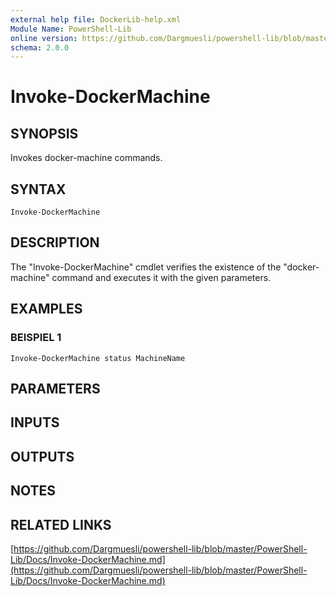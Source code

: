 ```yaml
---
external help file: DockerLib-help.xml
Module Name: PowerShell-Lib
online version: https://github.com/Dargmuesli/powershell-lib/blob/master/PowerShell-Lib/Docs/Invoke-DockerMachine.md
schema: 2.0.0
---
```


# Invoke-DockerMachine

## SYNOPSIS
Invokes docker-machine commands.

## SYNTAX

```
Invoke-DockerMachine
```

## DESCRIPTION
The "Invoke-DockerMachine" cmdlet verifies the existence of the "docker-machine" command and executes it with the given parameters.

## EXAMPLES

### BEISPIEL 1
```
Invoke-DockerMachine status MachineName
```

## PARAMETERS

## INPUTS

## OUTPUTS

## NOTES

## RELATED LINKS

[https://github.com/Dargmuesli/powershell-lib/blob/master/PowerShell-Lib/Docs/Invoke-DockerMachine.md](https://github.com/Dargmuesli/powershell-lib/blob/master/PowerShell-Lib/Docs/Invoke-DockerMachine.md)


